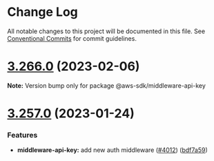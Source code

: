 # Change Log

All notable changes to this project will be documented in this file.
See [Conventional Commits](https://conventionalcommits.org) for commit guidelines.

# [3.266.0](https://github.com/aws/aws-sdk-js-v3/compare/v3.265.0...v3.266.0) (2023-02-06)

**Note:** Version bump only for package @aws-sdk/middleware-api-key





# [3.257.0](https://github.com/aws/aws-sdk-js-v3/compare/v3.256.0...v3.257.0) (2023-01-24)


### Features

* **middleware-api-key:** add new auth middleware ([#4012](https://github.com/aws/aws-sdk-js-v3/issues/4012)) ([bdf7a59](https://github.com/aws/aws-sdk-js-v3/commit/bdf7a59d0df8a236ece3942a243e17b228013c27))
